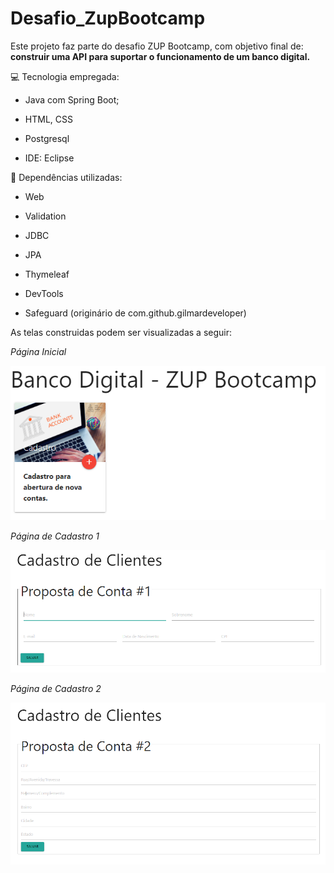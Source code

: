# Desafio_ZupBootcamp


Este projeto faz parte do desafio ZUP Bootcamp, com objetivo final de: **construir uma API para suportar o funcionamento de um banco digital.**



:computer: Tecnologia empregada:


- Java com Spring Boot;

- HTML, CSS

- Postgresql

- IDE: Eclipse



:abacus: Dependências utilizadas:

- Web

- Validation

- JDBC

- JPA

- Thymeleaf

- DevTools

- Safeguard (originário de com.github.gilmardeveloper)







As telas construidas podem ser visualizadas a seguir:




*Página Inicial*

![index](https://github.com/NaraGuimma/Desafio_ZupBootcamp/blob/main/index.PNG)


*Página de Cadastro 1*

![proposta conta 1](https://github.com/NaraGuimma/Desafio_ZupBootcamp/blob/main/propostaConta1.PNG)

*Página de Cadastro 2*

![proposta conta 2](https://github.com/NaraGuimma/Desafio_ZupBootcamp/blob/main/propostaConta2.PNG)
